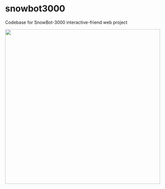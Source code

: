 # snowbot3000
Codebase for SnowBot-3000 interactive-friend web project

<img src='/snowbot/static/images/snowbot2.GIF' width='500px'>
